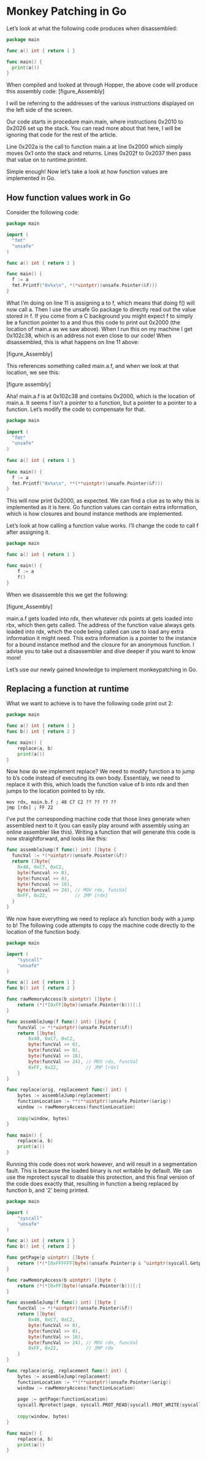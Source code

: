 # Monkey Patching in Go
Let’s look at what the following code produces when disassembled:

```go
package main

func a() int { return 1 }

func main() {
  print(a())
}
```

When compiled and looked at through Hopper, the above code will produce this assembly code:
[figure_Assembly]

I will be referring to the addresses of the various instructions displayed on the left side of the screen.

Our code starts in procedure main.main, where instructions 0x2010 to 0x2026 set up the stack. You can read more about that here, I will be ignoring that code for the rest of the article.

Line 0x202a is the call to function main.a at line 0x2000 which simply moves 0x1 onto the stack and returns. Lines 0x202f to 0x2037 then pass that value on to runtime.printint.

Simple enough! Now let’s take a look at how function values are implemented in Go.

## How function values work in Go
Consider the following code:

```go
package main

import (
  "fmt"
  "unsafe"
)

func a() int { return 1 }

func main() {
  f := a
  fmt.Printf("0x%x\n", *(*uintptr)(unsafe.Pointer(&f)))
}
```

What I’m doing on line 11 is assigning a to f, which means that doing f() will now call a. Then I use the unsafe Go package to directly read out the value stored in f. If you come from a C background you might expect f to simply be a function pointer to a and thus this code to print out 0x2000 (the location of main.a as we saw above). When I run this on my machine I get 0x102c38, which is an address not even close to our code! When disassembled, this is what happens on line 11 above:

[figure_Assembly]

This references something called main.a.f, and when we look at that location, we see this:

[figure assembly]

Aha! main.a.f is at 0x102c38 and contains 0x2000, which is the location of main.a. It seems f isn’t a pointer to a function, but a pointer to a pointer to a function. Let’s modify the code to compensate for that.


```go
package main
 
import (
  "fmt"
  "unsafe"
)
 
func a() int { return 1 }
 
func main() {
  f := a
  fmt.Printf("0x%x\n", **(**uintptr)(unsafe.Pointer(&f)))
}
```

This will now print 0x2000, as expected. We can find a clue as to why this is implemented as it is here. Go function values can contain extra information, which is how closures and bound instance methods are implemented.

Let’s look at how calling a function value works. I’ll change the code to call f after assigning it.


```go
package main

func a() int { return 1 }

func main() {
	f := a
	f()
}
```

When we disassemble this we get the following:

[figure_Assembly]

main.a.f gets loaded into rdx, then whatever rdx points at gets loaded into rbx, which then gets called. The address of the function value always gets loaded into rdx, which the code being called can use to load any extra information it might need. This extra information is a pointer to the instance for a bound instance method and the closure for an anonymous function. I advise you to take out a disassembler and dive deeper if you want to know more!

Let’s use our newly gained knowledge to implement monkeypatching in Go.

## Replacing a function at runtime

What we want to achieve is to have the following code print out 2:

```go
package main

func a() int { return 1 }
func b() int { return 2 }

func main() {
	replace(a, b)
	print(a())
}
```

Now how do we implement replace? We need to modify function a to jump to b’s code instead of executing its own body. Essentialy, we need to replace it with this, which loads the function value of b into rdx and then jumps to the location pointed to by rdx.

```assembly
mov rdx, main.b.f ; 48 C7 C2 ?? ?? ?? ??
jmp [rdx] ; FF 22
```

I’ve put the corresponding machine code that those lines generate when assembled next to it (you can easily play around with assembly using an online assembler like this). Writing a function that will generate this code is now straightforward, and looks like this:

```go
func assembleJump(f func() int) []byte {
  funcVal := *(*uintptr)(unsafe.Pointer(&f))
  return []byte{
    0x48, 0xC7, 0xC2,
    byte(funcval >> 0),
    byte(funcval >> 8),
    byte(funcval >> 16),
    byte(funcval >> 24), // MOV rdx, funcVal
    0xFF, 0x22,          // JMP [rdx]
  }
}
```

We now have everything we need to replace a’s function body with a jump to b! The following code attempts to copy the machine code directly to the location of the function body.

```go
package main

import (
	"syscall"
	"unsafe"
)

func a() int { return 1 }
func b() int { return 2 }

func rawMemoryAccess(b uintptr) []byte {
	return (*(*[0xFF]byte)(unsafe.Pointer(b)))[:]
}

func assembleJump(f func() int) []byte {
	funcVal := *(*uintptr)(unsafe.Pointer(&f))
	return []byte{
		0x48, 0xC7, 0xC2,
		byte(funcVal >> 0),
		byte(funcVal >> 8),
		byte(funcVal >> 16),
		byte(funcVal >> 24), // MOV rdx, funcVal
		0xFF, 0x22,          // JMP [rdx]
	}
}

func replace(orig, replacement func() int) {
	bytes := assembleJump(replacement)
	functionLocation := **(**uintptr)(unsafe.Pointer(&orig))
	window := rawMemoryAccess(functionLocation)
	
	copy(window, bytes)
}

func main() {
	replace(a, b)
	print(a())
}
```

Running this code does not work however, and will result in a segmentation fault. This is because the loaded binary is not writable by default. We can use the mprotect syscall to disable this protection, and this final version of the code does exactly that, resulting in function a being replaced by function b, and ‘2’ being printed.

```go
package main

import (
	"syscall"
	"unsafe"
)

func a() int { return 1 }
func b() int { return 2 }

func getPage(p uintptr) []byte {
	return (*(*[0xFFFFFF]byte)(unsafe.Pointer(p & ^uintptr(syscall.Getpagesize()-1))))[:syscall.Getpagesize()]
}

func rawMemoryAccess(b uintptr) []byte {
	return (*(*[0xFF]byte)(unsafe.Pointer(b)))[:]
}

func assembleJump(f func() int) []byte {
	funcVal := *(*uintptr)(unsafe.Pointer(&f))
	return []byte{
		0x48, 0xC7, 0xC2,
		byte(funcVal >> 0),
		byte(funcVal >> 8),
		byte(funcVal >> 16),
		byte(funcVal >> 24), // MOV rdx, funcVal
		0xFF, 0x22,          // JMP rdx
	}
}

func replace(orig, replacement func() int) {
	bytes := assembleJump(replacement)
	functionLocation := **(**uintptr)(unsafe.Pointer(&orig))
	window := rawMemoryAccess(functionLocation)
	
	page := getPage(functionLocation)
	syscall.Mprotect(page, syscall.PROT_READ|syscall.PROT_WRITE|syscall.PROT_EXEC)
	
	copy(window, bytes)
}

func main() {
	replace(a, b)
	print(a())
}
```